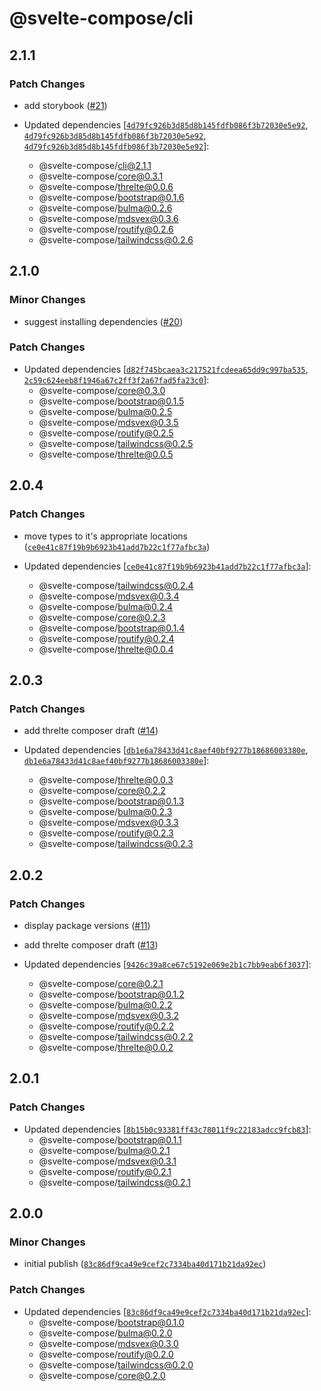 # @svelte-compose/cli

## 2.1.1

### Patch Changes

- add storybook ([#21](https://github.com/svelte-compose/svelte-compose/pull/21))

- Updated dependencies [[`4d79fc926b3d85d8b145fdfb086f3b72030e5e92`](https://github.com/svelte-compose/svelte-compose/commit/4d79fc926b3d85d8b145fdfb086f3b72030e5e92), [`4d79fc926b3d85d8b145fdfb086f3b72030e5e92`](https://github.com/svelte-compose/svelte-compose/commit/4d79fc926b3d85d8b145fdfb086f3b72030e5e92), [`4d79fc926b3d85d8b145fdfb086f3b72030e5e92`](https://github.com/svelte-compose/svelte-compose/commit/4d79fc926b3d85d8b145fdfb086f3b72030e5e92)]:
  - @svelte-compose/cli@2.1.1
  - @svelte-compose/core@0.3.1
  - @svelte-compose/threlte@0.0.6
  - @svelte-compose/bootstrap@0.1.6
  - @svelte-compose/bulma@0.2.6
  - @svelte-compose/mdsvex@0.3.6
  - @svelte-compose/routify@0.2.6
  - @svelte-compose/tailwindcss@0.2.6

## 2.1.0

### Minor Changes

- suggest installing dependencies ([#20](https://github.com/svelte-compose/svelte-compose/pull/20))

### Patch Changes

- Updated dependencies [[`d82f745bcaea3c217521fcdeea65dd9c997ba535`](https://github.com/svelte-compose/svelte-compose/commit/d82f745bcaea3c217521fcdeea65dd9c997ba535), [`2c59c624eeb8f1946a67c2ff3f2a67fad5fa23c0`](https://github.com/svelte-compose/svelte-compose/commit/2c59c624eeb8f1946a67c2ff3f2a67fad5fa23c0)]:
  - @svelte-compose/core@0.3.0
  - @svelte-compose/bootstrap@0.1.5
  - @svelte-compose/bulma@0.2.5
  - @svelte-compose/mdsvex@0.3.5
  - @svelte-compose/routify@0.2.5
  - @svelte-compose/tailwindcss@0.2.5
  - @svelte-compose/threlte@0.0.5

## 2.0.4

### Patch Changes

- move types to it's appropriate locations ([`ce0e41c87f19b9b6923b41add7b22c1f77afbc3a`](https://github.com/svelte-compose/svelte-compose/commit/ce0e41c87f19b9b6923b41add7b22c1f77afbc3a))

- Updated dependencies [[`ce0e41c87f19b9b6923b41add7b22c1f77afbc3a`](https://github.com/svelte-compose/svelte-compose/commit/ce0e41c87f19b9b6923b41add7b22c1f77afbc3a)]:
  - @svelte-compose/tailwindcss@0.2.4
  - @svelte-compose/mdsvex@0.3.4
  - @svelte-compose/bulma@0.2.4
  - @svelte-compose/core@0.2.3
  - @svelte-compose/bootstrap@0.1.4
  - @svelte-compose/routify@0.2.4
  - @svelte-compose/threlte@0.0.4

## 2.0.3

### Patch Changes

- add threlte composer draft ([#14](https://github.com/svelte-compose/svelte-compose/pull/14))

- Updated dependencies [[`db1e6a78433d41c8aef40bf9277b18686003380e`](https://github.com/svelte-compose/svelte-compose/commit/db1e6a78433d41c8aef40bf9277b18686003380e), [`db1e6a78433d41c8aef40bf9277b18686003380e`](https://github.com/svelte-compose/svelte-compose/commit/db1e6a78433d41c8aef40bf9277b18686003380e)]:
  - @svelte-compose/threlte@0.0.3
  - @svelte-compose/core@0.2.2
  - @svelte-compose/bootstrap@0.1.3
  - @svelte-compose/bulma@0.2.3
  - @svelte-compose/mdsvex@0.3.3
  - @svelte-compose/routify@0.2.3
  - @svelte-compose/tailwindcss@0.2.3

## 2.0.2

### Patch Changes

- display package versions ([#11](https://github.com/svelte-compose/svelte-compose/pull/11))

- add threlte composer draft ([#13](https://github.com/svelte-compose/svelte-compose/pull/13))

- Updated dependencies [[`9426c39a8ce67c5192e069e2b1c7bb9eab6f3037`](https://github.com/svelte-compose/svelte-compose/commit/9426c39a8ce67c5192e069e2b1c7bb9eab6f3037)]:
  - @svelte-compose/core@0.2.1
  - @svelte-compose/bootstrap@0.1.2
  - @svelte-compose/bulma@0.2.2
  - @svelte-compose/mdsvex@0.3.2
  - @svelte-compose/routify@0.2.2
  - @svelte-compose/tailwindcss@0.2.2
  - @svelte-compose/threlte@0.0.2

## 2.0.1

### Patch Changes

- Updated dependencies [[`8b15b0c93381ff43c78011f9c22183adcc9fcb83`](https://github.com/svelte-compose/svelte-compose/commit/8b15b0c93381ff43c78011f9c22183adcc9fcb83)]:
  - @svelte-compose/bootstrap@0.1.1
  - @svelte-compose/bulma@0.2.1
  - @svelte-compose/mdsvex@0.3.1
  - @svelte-compose/routify@0.2.1
  - @svelte-compose/tailwindcss@0.2.1

## 2.0.0

### Minor Changes

- initial publish ([`83c86df9ca49e9cef2c7334ba40d171b21da92ec`](https://github.com/svelte-compose/svelte-compose/commit/83c86df9ca49e9cef2c7334ba40d171b21da92ec))

### Patch Changes

- Updated dependencies [[`83c86df9ca49e9cef2c7334ba40d171b21da92ec`](https://github.com/svelte-compose/svelte-compose/commit/83c86df9ca49e9cef2c7334ba40d171b21da92ec)]:
  - @svelte-compose/bootstrap@0.1.0
  - @svelte-compose/bulma@0.2.0
  - @svelte-compose/mdsvex@0.3.0
  - @svelte-compose/routify@0.2.0
  - @svelte-compose/tailwindcss@0.2.0
  - @svelte-compose/core@0.2.0
